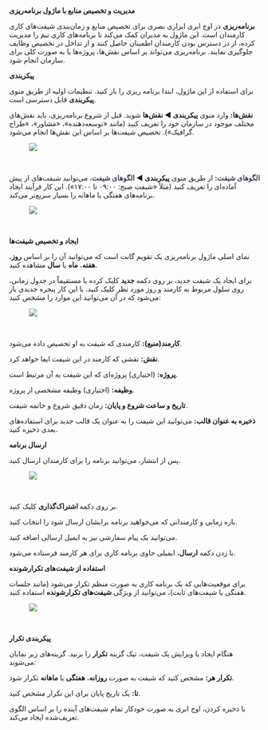<p>&nbsp;</p><p>&nbsp;</p><p><span class="text-big"><strong>مدیریت و تخصیص منابع با ماژول برنامه‌ریزی</strong></span></p><p><strong>برنامه‌ریزی</strong> در اوج ابری ابزاری بصری برای تخصیص منابع و زمان‌بندی شیفت‌های کاری کارمندان است. این ماژول به مدیران کمک می‌کند تا برنامه‌های کاری تیم را مدیریت کرده، از در دسترس بودن کارمندان اطمینان حاصل کنند و از تداخل در تخصیص وظایف جلوگیری نمایند. برنامه‌ریزی می‌تواند بر اساس نقش‌ها، پروژه‌ها یا به صورت کلی برای سازمان انجام شود.</p><p><span class="text-big"><strong>پیکربندی</strong></span></p><p>برای استفاده از این ماژول، ابتدا برنامه ریزی را باز کنید. تنظیمات اولیه از طریق منوی <strong>پیکربندی</strong> قابل دسترسی است.</p><p><strong>نقش‌ها:</strong> وارد منوی <strong>پیکربندی ◄ نقش‌ها</strong> شوید. قبل از شروع برنامه‌ریزی، باید نقش‌های مختلف موجود در سازمان خود را تعریف کنید (مانند «توسعه‌دهنده»، «مشاور»، «طراح گرافیک»). تخصیص شیفت‌ها بر اساس این نقش‌ها انجام می‌شود.</p><figure class="image image_resized" style="width:71.16%;"><img src="https://hub.amootsoft.com/content/editor/1e9c1769-20d1-42ea-b8e1-4ada1b9e0d21Untitled.png.png"></figure><p>&nbsp;</p><p><span style="color:rgb(55,65,81);"><strong>الگوهای شیفت</strong></span><strong>:</strong> از طریق منوی <strong>پیکربندی ◄ </strong><span style="color:rgb(55,65,81);"><strong>الگوهای شیفت</strong></span>، می‌توانید شیفت‌های از پیش آماده‌ای را تعریف کنید (مثلاً «شیفت صبح: ۰۹:۰۰ تا ۱۷:۰۰»). این کار فرآیند ایجاد برنامه‌های هفتگی یا ماهانه را بسیار سریع‌تر می‌کند.</p><figure class="image image_resized" style="width:70.54%;"><img src="https://hub.amootsoft.com/content/editor/3e1fe00b-5caf-4fbb-a4b4-6f82768cf353Untitled.png.png"></figure><p>&nbsp;</p><p><span class="text-big"><strong>ایجاد و تخصیص شیفت‌ها</strong></span></p><p>نمای اصلی ماژول برنامه‌ریزی یک تقویم گانت است که می‌توانید آن را بر اساس <strong>روز</strong>، <strong>هفته</strong>، <strong>ماه</strong> یا <strong>سال</strong> مشاهده کنید.</p><p>برای ایجاد یک شیفت جدید، بر روی دکمه <strong>جدید</strong> کلیک کرده یا مستقیماً در جدول زمانی، روی سلول مربوط به کارمند و روز مورد نظر کلیک کنید. با این کار پنجره جدیدی باز می‌شود که در آن می‌توانید این موارد را مشخص کنید:</p><figure class="image image_resized" style="width:65.95%;"><img src="https://hub.amootsoft.com/content/editor/92e33a0b-b071-465d-89f4-f548fec22df8Untitled.png.png"></figure><p>&nbsp;</p><p><strong>کارمند(منبع):</strong> کارمندی که شیفت به او تخصیص داده می‌شود.</p><p><strong>نقش:</strong> نقشی که کارمند در این شیفت ایفا خواهد کرد.</p><p><strong>پروژه:</strong> (اختیاری) پروژه‌ای که این شیفت به آن مرتبط است.</p><p><strong>وظیفه:</strong> (اختیاری) وظیفه مشخصی از پروژه.</p><p><strong>تاریخ و ساعت شروع و پایان:</strong> زمان دقیق شروع و خاتمه شیفت.</p><p><strong>ذخیره به عنوان قالب:</strong> می‌توانید این شیفت را به عنوان یک قالب جدید برای استفاده‌های بعدی ذخیره کنید.</p><p><span class="text-big"><strong>ارسال برنامه&nbsp;</strong></span></p><p>پس از انتشار، می‌توانید برنامه را برای کارمندان ارسال کنید.</p><figure class="image image_resized" style="width:70.12%;"><img src="https://hub.amootsoft.com/content/editor/8c912494-15bc-431a-b476-9c67477c1a6cUntitled.png.png"></figure><p>&nbsp;</p><p>بر روی دکمه<strong> اشتراک‌گذاری</strong> کلیک کنید.</p><p>بازه زمانی و کارمندانی که می‌خواهید برنامه برایشان ارسال شود را انتخاب کنید.</p><p>می‌توانید یک پیام سفارشی نیز به ایمیل ارسالی اضافه کنید.</p><p>با زدن دکمه <strong>ارسال</strong>، ایمیلی حاوی برنامه کاری برای هر کارمند فرستاده می‌شود.</p><p><span class="text-big"><strong>استفاده از شیفت‌های تکرارشونده</strong></span></p><p>برای موقعیت‌هایی که یک برنامه کاری به صورت منظم تکرار می‌شود (مانند جلسات هفتگی یا شیفت‌های ثابت)، می‌توانید از ویژگی <strong>شیفت‌های تکرارشونده</strong> استفاده کنید.</p><figure class="image image_resized" style="width:80.02%;"><img src="https://hub.amootsoft.com/content/editor/7f7ba7ef-e06c-464a-bac8-c3113289e4edUntitled.png.png"></figure><p>&nbsp;</p><p><strong>پیکربندی تکرار</strong></p><p>هنگام ایجاد یا ویرایش یک شیفت، تیک گزینه <strong>تکرار</strong> را بزنید. گزینه‌های زیر نمایان می‌شوند:</p><p><strong>تکرار هر:</strong> مشخص کنید که شیفت به صورت <strong>روزانه</strong>، <strong>هفتگی</strong> یا <strong>ماهانه</strong> تکرار شود.</p><p><strong>تا:</strong> یک تاریخ پایان برای این تکرار مشخص کنید.</p><p>با ذخیره کردن، اوج ابری به صورت خودکار تمام شیفت‌های آینده را بر اساس الگوی تعریف‌شده ایجاد می‌کند.</p>